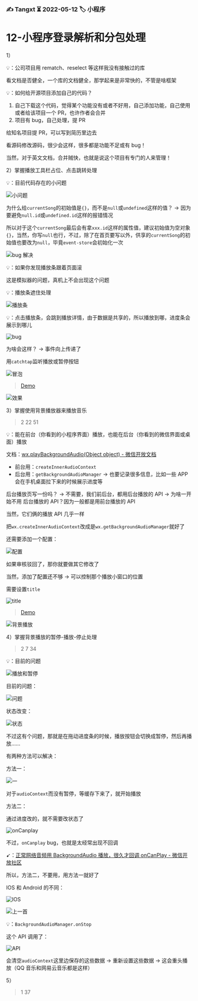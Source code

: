 ### ✍️ Tangxt ⏳ 2022-05-12 🏷️ 小程序

# 12-小程序登录解析和分包处理

1）

💡：公司项目用 rematch、reselect 等这样我没有接触过的库

看文档是否健全，一个库的文档健全，那学起来是非常快的，不管是啥框架

💡：如何给开源项目添加自己的代码？

1. 自己下载这个代码，觉得某个功能没有或者不好用，自己添加功能，自己使用或者给该项目一个 PR，也许作者会合并
2. 项目有 bug，自己处理，提 PR

给知名项目提 PR，可以写到简历里边去

看源码修改源码，很少会这样，很多都是功能不足或有 bug！

当然，对于英文文档，合并贼快，也就是说这个项目有专门的人来管理！

2）掌握播放工具栏占位、点击跳转处理

💡：目前代码存在的小问题

![小问题](assets/img/2022-05-13-19-41-18.png)

为什么给`currentSong`的初始值是`{}`，而不是`null`或`undefined`这样的值？ -> 因为要避免`null.id`或`undefined.id`这样的报错情况

所以对于这个`currentSong`最后会有拿`xxx.id`这样的属性值，建议初始值为空对象`{}`，当然，你写`null`也行，不过，除了在首页要写以外，供享的`currentSong`的初始值也要改为`null`，毕竟`event-store`会初始化一次

![bug 解决](assets/img/2022-05-13-19-47-02.png)

💡：如果你发现播放条跟着页面滚

这是模拟器的问题，真机上不会出现这个问题

💡：播放条遮住处理

![播放条](assets/img/2022-05-13-19-52-36.png)

💡：点击播放条，会跳到播放详情，由于数据是共享的，所以播放到哪，进度条会展示到哪儿

![bug](assets/img/2022-05-13-19-55-46.png)

为啥会这样？ -> 事件向上传递了

用`catchtap`监听播放或暂停按钮

![冒泡](assets/img/2022-05-13-19-58-50.png)

> [Demo](https://github.com/ppambler/QQMusic/commit/c4410ed)

![效果](assets/img/2022-05-13-20-10-01.png)

3）掌握使用背景播放器来播放音乐

> 2 22 51

💡：能在前台（你看到的小程序界面）播放，也能在后台（你看到的微信界面或桌面）播放

文档：[wx.playBackgroundAudio(Object object) - 微信开放文档](https://developers.weixin.qq.com/miniprogram/dev/api/media/background-audio/wx.playBackgroundAudio.html)

- 前台用：`createInnerAudioContext`
- 后台用：`getBackgroundAudioManager` -> 也要记录很多信息，比如一些 APP 会在手机桌面拉下来的时候展示进度等

后台播放页写一份吗？ -> 不需要，我们前后台，都用后台播放的 API -> 为啥一开始不用 后台播放的 API？因为一般都是用前台播放的 API

当然，它们俩的播放 API 几乎一样

把`wx.createInnerAudioContext`改成是`wx.getBackgroundAudioManager`就好了

还需要添加一个配置：

![配置](assets/img/2022-05-13-21-00-23.png)

如果审核驳回了，那你就要做其它修改了

当然，添加了配置还不够 -> 可以控制那个播放小窗口的位置

需要设置`title`

![title](assets/img/2022-05-13-21-03-33.png)

> [Demo](https://github.com/ppambler/QQMusic/commit/dfa4b1d)

![背景播放](assets/img/2022-05-13-21-11-14.png)

4）掌握背景播放的暂停-播放-停止处理

> 2 7 34

💡：目前的问题

![播放和暂停](assets/img/2022-05-14-09-50-22.png)

目前的问题：

![问题](assets/img/2022-05-14-09-51-53.png)

状态改变：

![状态](assets/img/2022-05-14-09-54-54.png)

不过这有个问题，那就是在拖动进度条的时候，播放按钮会切换成暂停，然后再播放……

有两种方法可以解决：

方法一：

![一](assets/img/2022-05-14-09-58-30.png)

对于`audioContext`而没有暂停，等缓存下来了，就开始播放

方法二：

通过进度改的，就不需要改状态了

![onCanplay](assets/img/2022-05-14-11-20-35.png)

不过，`onCanplay` bug，也就是太经常出现不回调

➹：[正常网络音频用 BackgroundAudio 播放，很久才回调 onCanPlay - 微信开放社区](https://developers.weixin.qq.com/community/minigame/doc/000e2061bb8f8032c3a7bc1375b400)

所以，方法二，不要用，用方法一就好了

IOS 和 Android 的不同：

![IOS](assets/img/2022-05-14-14-09-20.png)

![上一首](assets/img/2022-05-14-14-10-13.png)

💡：`BackgroundAudioManager.onStop`

这个 API 调用了：

![API](assets/img/2022-05-14-14-20-07.png)

会清空`audioContext`这里边保存的这些数据 -> 重新设置这些数据 -> 这会重头播放（QQ 音乐和网易云音乐都是这样）

5）

> 1 37










